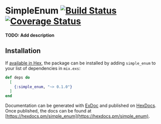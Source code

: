 # SimpleEnum [![Build Status](https://github.com/ImNotAVirus/simple_enum/actions/workflows/tests.yml/badge.svg)](https://github.com/ImNotAVirus/simple_enum/actions/workflows/tests.yml) [![Coverage Status](https://coveralls.io/repos/github/ImNotAVirus/simple_enum/badge.svg?branch=master)](https://coveralls.io/github/ImNotAVirus/simple_enum?branch=master)

<!-- MDOC !-->

**TODO: Add description**

## Installation

If [available in Hex](https://hex.pm/docs/publish), the package can be installed
by adding `simple_enum` to your list of dependencies in `mix.exs`:

```elixir
def deps do
  [
    {:simple_enum, "~> 0.1.0"}
  ]
end
```

Documentation can be generated with [ExDoc](https://github.com/elixir-lang/ex_doc)
and published on [HexDocs](https://hexdocs.pm). Once published, the docs can
be found at [https://hexdocs.pm/simple_enum](https://hexdocs.pm/simple_enum).

